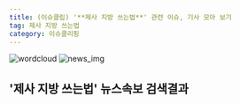 ```yaml
---
title: (이슈클립) '**제사 지방 쓰는법**' 관련 이슈, 기사 모아 보기
tag: 제사 지방 쓰는법
category: 이슈클리핑
---
```

![wordcloud](https://s3.ap-northeast-2.amazonaws.com/lyrics101-wordcloud/2018-09-24-1537736476.png)
![news_img](https://user-images.githubusercontent.com/42597476/44507050-1206f400-a6e4-11e8-8d98-7ffbfebb353f.png)
## **'**제사 지방 쓰는법**'** 뉴스속보 검색결과

